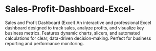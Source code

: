 # Sales-Profit-Dashboard-Excel-
Sales and Profit Dashboard (Excel) An interactive and professional Excel dashboard designed to track sales, analyze profits, and visualize key business metrics. Features dynamic charts, slicers, and automated calculations for clear, data-driven decision-making. Perfect for business reporting and performance monitoring.
